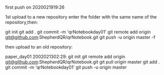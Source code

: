 <!--
 * @Author: Shepherd Qirong
 * @Date: 2020-02-19 16:43:31
 * @Github: https://github.com/ShepherdQR
 * @LastEditors: Shepherd Qirong
 * @LastEditTime: 2020-02-19 19:26:20
 * @Copyright (c) 2019--20xx Shepherd Qirong. All rights reserved.
 -->


first push on 2020021919:26


1st upload to a new repository
enter the folder with the same name of the repository,then:

git init
git add .
git commit -m 'qrNotebookday01'
git remote add origin git@github.com:ShepherdQR/qrNotebook.git
git push -u origin master -f

then upload to an old repository:



paper_day01 2002021302:29:
git init
git remote add origin git@github.com:ShepherdQR/qrNotebook.git
git pull origin master
git add .
git commit -m 'qrNotebookday01'
git push -u origin master
